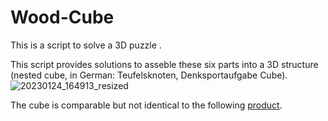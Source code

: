 # Wood-Cube
This is a script to solve a 3D puzzle . 

This script provides solutions to asseble these six parts into a 3D structure (nested cube, in German: Teufelsknoten, Denksportaufgabe Cube). 
![20230124_164913_resized](https://user-images.githubusercontent.com/14344320/214341471-67a09d00-9961-4694-beca-f2e381d85e2f.jpg)

The cube is comparable but not identical to the following [product](https://www.amazon.de/Gracelaza-Denksportaufgaben-Cube-Knobelspiele-Holzspielzeug/dp/B077C1J31R).
